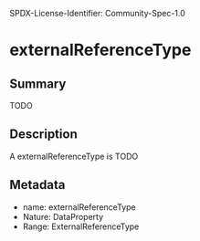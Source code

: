 SPDX-License-Identifier: Community-Spec-1.0

# externalReferenceType

## Summary

TODO

## Description

A externalReferenceType is TODO

## Metadata

- name: externalReferenceType
- Nature: DataProperty
- Range: ExternalReferenceType

